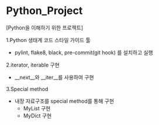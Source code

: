# Python_Project

[Python을 이해하기 위한 프로젝트]

1.Python 생태계 코드 스타일 가이드 툴
- pylint, flake8, black, pre-commit(git hook) 를 설치하고 실행


2.iterator, iterable 구현
- __next__와 __iter__를 사용하여 구현


3.Special method
- 내장 자료구조를 special method를 통해 구현
  - MyList 구현
  - MyDict 구현
